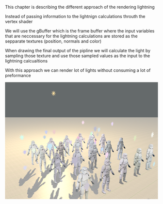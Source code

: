 This chapter is describing the different approach of the 
rendering lightning 

Instead of passing information to the lightnign calculations throuth the 
vertex shader 

We will use the gBuffer which is the frame buffer where the input variables that are neccessary for the 
lightning calculations are stored as the sepparate textures (position, normals and color) 

When drawing the final output of the pipline we will calculate the light by sampling those texture 
and use those sampled values as the input to the lightning calcualtions

With this approach we can render lot of lights without consuming a lot of preformance 

![Alt text](Assets/ReadmeImages/DefferedShading/deffered-shading.png)